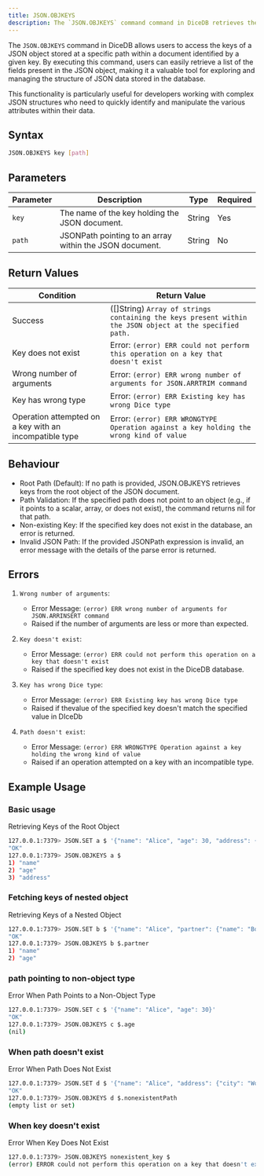 ```yaml
---
title: JSON.OBJKEYS
description: The `JSON.OBJKEYS` command command in DiceDB retrieves the keys of a JSON object located at a specified path within the document stored under the given key. This command is useful when you want to list the fields within a JSON object stored in a database.
---
```


The `JSON.OBJKEYS` command in DiceDB allows users to access the keys of a JSON object stored at a specific path within a document identified by a given key. By executing this command, users can easily retrieve a list of the fields present in the JSON object, making it a valuable tool for exploring and managing the structure of JSON data stored in the database.

This functionality is particularly useful for developers working with complex JSON structures who need to quickly identify and manipulate the various attributes within their data.

## Syntax

```bash
JSON.OBJKEYS key [path]
```

## Parameters

| Parameter | Description                                             | Type   | Required |
| --------- | ------------------------------------------------------- | ------ | -------- |
| `key`     | The name of the key holding the JSON document.          | String | Yes      |
| `path`    | JSONPath pointing to an array within the JSON document. | String | No       |

## Return Values

| Condition                                              | Return Value                                                                                            |
| ------------------------------------------------------ | ------------------------------------------------------------------------------------------------------- |
| Success                                                | ([]String) `Array of strings containing the keys present within the JSON object at the specified path.` |
| Key does not exist                                     | Error: `(error) ERR could not perform this operation on a key that doesn't exist`                       |
| Wrong number of arguments                              | Error: `(error) ERR wrong number of arguments for JSON.ARRTRIM command`                                 |
| Key has wrong type                                     | Error: `(error) ERR Existing key has wrong Dice type`                                                   |
| Operation attempted on a key with an incompatible type | Error: `(error) ERR WRONGTYPE Operation against a key holding the wrong kind of value`                  |

## Behaviour

- Root Path (Default): If no path is provided, JSON.OBJKEYS retrieves keys from the root object of the JSON document.
- Path Validation: If the specified path does not point to an object (e.g., if it points to a scalar, array, or does not exist), the command returns nil for that path.
- Non-existing Key: If the specified key does not exist in the database, an error is returned.
- Invalid JSON Path: If the provided JSONPath expression is invalid, an error message with the details of the parse error is returned.

## Errors

1. `Wrong number of arguments`:

   - Error Message: `(error) ERR wrong number of arguments for JSON.ARRINSERT command`
   - Raised if the number of arguments are less or more than expected.

2. `Key doesn't exist`:

   - Error Message: `(error) ERR could not perform this operation on a key that doesn't exist`
   - Raised if the specified key does not exist in the DiceDB database.

3. `Key has wrong Dice type`:

   - Error Message: `(error) ERR Existing key has wrong Dice type`
   - Raised if thevalue of the specified key doesn't match the specified value in DIceDb

4. `Path doesn't exist`:

   - Error Message: `(error) ERR WRONGTYPE Operation against a key holding the wrong kind of value`
   - Raised if an operation attempted on a key with an incompatible type.

## Example Usage

### Basic usage

Retrieving Keys of the Root Object

```bash
127.0.0.1:7379> JSON.SET a $ '{"name": "Alice", "age": 30, "address": {"city": "Wonderland", "zipcode": "12345"}}'
"OK"
127.0.0.1:7379> JSON.OBJKEYS a $
1) "name"
2) "age"
3) "address"
```

### Fetching keys of nested object

Retrieving Keys of a Nested Object

```bash
127.0.0.1:7379> JSON.SET b $ '{"name": "Alice", "partner": {"name": "Bob", "age": 28}}'
"OK"
127.0.0.1:7379> JSON.OBJKEYS b $.partner
1) "name"
2) "age"
```

### path pointing to non-object type

Error When Path Points to a Non-Object Type

```bash
127.0.0.1:7379> JSON.SET c $ '{"name": "Alice", "age": 30}'
"OK"
127.0.0.1:7379> JSON.OBJKEYS c $.age
(nil)
```

### When path doesn't exist

Error When Path Does Not Exist

```bash
127.0.0.1:7379> JSON.SET d $ '{"name": "Alice", "address": {"city": "Wonderland"}}'
"OK"
127.0.0.1:7379> JSON.OBJKEYS d $.nonexistentPath
(empty list or set)
```

### When key doesn't exist

Error When Key Does Not Exist

```bash
127.0.0.1:7379> JSON.OBJKEYS nonexistent_key $
(error) ERROR could not perform this operation on a key that doesn't exist
```
